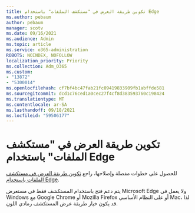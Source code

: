 ```yaml
---
title: تكوين طريقة العرض في "مستكشف الملفات" باستخدام Edge
ms.author: pebaum
author: pebaum
manager: scotv
ms.date: 09/16/2021
ms.audience: Admin
ms.topic: article
ms.service: o365-administration
ROBOTS: NOINDEX, NOFOLLOW
localization_priority: Priority
ms.collection: Adm_O365
ms.custom:
- "13872"
- "5300014"
ms.openlocfilehash: cf7bf4bc47fab21fc09419833909fb1abffde581
ms.sourcegitcommit: dcd1c76ced1a0cec27f4cf8d383593760c198424
ms.translationtype: MT
ms.contentlocale: ar-SA
ms.lasthandoff: 09/18/2021
ms.locfileid: "59506177"
---
```

# <a name="configure-view-in-file-explorer-with-edge"></a>تكوين طريقة العرض في "مستكشف الملفات" باستخدام Edge

للحصول على خطوات مفصلة وإصلاحها، راجع [تكوين طريقة العرض في مستكشف الملفات باستخدام Edge](https://docs.microsoft.com/SharePoint/sharepoint-view-in-edge#configure-view-in-file-explorer-with-edge).

 يتم دعم فتح باستخدام المستكشف فقط في مستعرض Microsoft Edge ولا يعمل في Windows مع Google Chrome أو Mozilla Firefox أو على النظام الأساسي Mac، لذا قد يكون خيار طريقة عرض المستكشف رمادي اللون. 